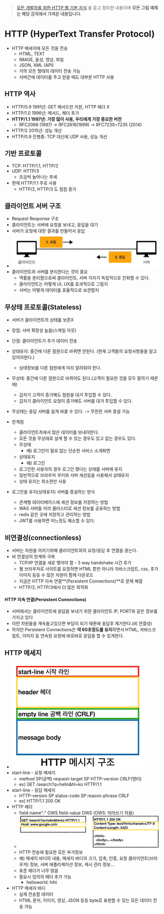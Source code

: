 > [모든 개발자를 위한 HTTP 웹 기본 지식](https://www.inflearn.com/course/http-웹-네트워크/dashboard) 을 듣고 정리한 내용이며 **모든 그림 예제는 해당 강의에서 가져온 내용입니다**.

#	HTTP (HyperText Transfer Protocol)

- HTTP 메세지에 모든 것을 전송
  - HTML, TEXT
  - IMAGE, 음성, 영상, 파일
  - JSON, XML (API)
  - 거의 모든 형태의 데이터 전송 가능
  - 서버간에 데이터를 주고 받을 때도 대부분 HTTP 사용



## HTTP 역사

- HTTP/0.9 1991년: GET 메서드만 지원, HTTP 헤더 X
- HTTP/1.0 1996년: 메서드, 헤더 추가
- **HTTP/1.1 1997년: 가장 많이 사용, 우리에게 가장 중요한 버전**
  - RFC2068 (1997) -> RFC2616(1999) -> RFC7230~7235 (2014)
- HTTP/2 2015년: 성능 개선
- HTTP/0.9 진행중: TCP 대신에 UDP 사용, 성능 개선





## 기반 프로토콜

- TCP: HTTP/1.1, HTTP/2
- UDP: HTTP/3
  - 조금씩 늘어나는 추세
- 현재 HTTP/1.1 주로 사용
  - HTTP/2, HTTP/3 도 점점 증가



## 클라이언트 서버 구조

- Request Response 구조
- 클라이언트는 서버에 요청을  보내고, 응답을 대기
- 서버가 요청에 대한 결과를 만들어서 응답
- ![image-20210801022423090](img/image-20210801022423090.png)
- 클라이언트와 서버를 분리한다는 것이 중요
  - 역활을 분리함으로써 클라이언트, 서버 각자가 독립적으로 진화할 수 있다.
  - 클라이언트는 어떻게 UI, UX를 효과적으로 그릴지
  - 서버는 어떻게 데이터를 효율적으로 보관할지





## 무상태 프로토콜(Stateless)

- 서버가 클라이언트의 상태를 보존X
- 장점: 서버 확장성 높음(스케일 아웃)
- 단점: 클라이언트가 추가 데이터 전송
- 상태유지: 중간에 다른 점원으로 바뀌면 안된다. (현재 고객들의 요청사항들을 알고 있어야한다.)
  - 상태정보를 다른 점원에게 미리 알려줘야 한다.
- 무상태: 중간에 다른 점원으로 바뀌어도 된다.(고객이 필요한 것을 모두 말하기 때문에)
  - 갑자기 고객이 증가해도 점원을 대거 투입할 수 있다.
  - 갑자기 클라이언트 요청이 증가해도 서버를 대거 투입할 수 있다.
- 무상태는 응답 서버를 쉽게 바꿀 수 있다. -> 무한한 서버 증설 가능



- 한계점
  - 클라이언트측에서 많은 데이터를  보내야한다.
  - 모든 것을 무상태로 설계 할 수 있는 경우도 있고 없는 경우도 있다.
  - 무상태
    - 예) 로그인이 필요 없는 단순한 서비스 소개화면
  - 상태유지
    - 예) 로그인
  - 로그인한 사용자의 경우 로그인 했다는 상태를 서버에 유지
  - 일반적으로 브라우저 쿠키와 서버 세션등을 사용해서 상태유지
  - 상태 유지는 최소한만 사용
- 로그인을 유지(상태유지) 서버를 증설하는 방식
  - 관계형 데이터베이스에 세션 정보를 저장하는 방법
  - WAS 서버들 끼리 클러스터로 세션 정보를 공유하는 방법
  - redis 같은 곳에 저장하고 관리하는 방법
  - JWT를 사용하면 어느정도 해소할 수 있다.



## 비연결성(connectionless)

- 서버는 자원을 아끼기위해 클라이언트와의 요청/응답 후 연결을 끊는다.
- 비 연결성의 한계와 극복
  - TCP/IP 연결을 새로 맺어야 함 - 3 way handshake 시간 추가
  - 웹 브라우저로 사이트를 요청하면 HTML 뿐만 아니라 자바스크립트,  css, 추가 이미지 등등 수 많은 자원이 함께 다운로드
  - 지금은 HTTP 지속 연결**(Persistent Connections)**로 문제 해결
  - HTTP/2, HTTP/3에서 더 많은 최적화



#### HTTP 지속 연결(Persistent Connections)

- 서버에서는 클라이언트에 응답을 보내기 위한 클라이언트 IP, PORT와 같은 정보를 가지고 있다
- 이런 자원들을 계속들고있으면 부담이 되기 때문에 응답후 제거한다.(비 연결성)
- 하지만 Persistent Connections은 **약 60초정도를 유지**하면서 HTML, 자바스크립트, 이미지 등 연속된 요청에 바로바로 응답을 할 수 있게한다.





## HTTP 메세지

- ![image-20210801121357586](img/image-20210801121357586.png)
- start-line - 요청 메세지
  - method SP(공백) request-target SP HTTP-version CRLF(엔터)
  - ex) GET /search?q=hello&hl=ko HTTP/1.1
- start-line - 응답 메세지
  - HTTP-version SP status-code SP reason-phrase CRLF
  - ex) HTTP/1.1 200 OK
- HTTP 헤더
  - field-name":" OWS field-value OWS		(OWS: 띄어쓰기 허용)
  - ![image-20210801121939292](img/image-20210801121939292.png)
  - HTTP 전송에 필요한 모든 부가정보
  - 예) 메세지 바디의 내용, 메세지 바디의 크기, 압축, 인증, 요청 클라이언트(브라우저) 정보, 서버 애플리케이션 정보, 캐시 관리 정보...
  - 표준 헤더가 너무 많음
  - 필요시 임의의 헤더 추가 가능
    - helloworld: hihi
- HTTP 메세지 바디
  - 실제 전송할 데이터
  - HTML 문저, 이미지, 영상, JSON 등등 byte로 표현할 수 있는 모든 데이터 전송 가능











